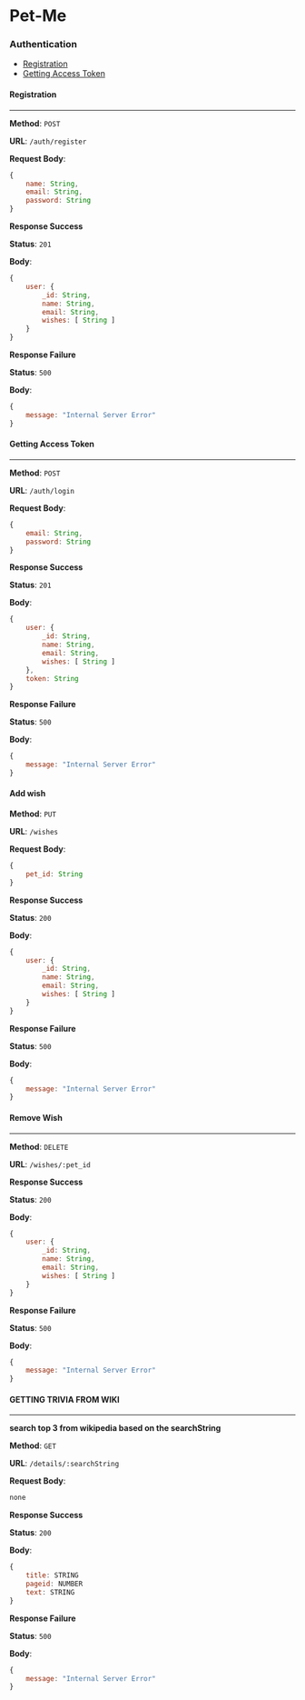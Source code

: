 # Pet-Me

### Authentication

- [Registration](#registration)
- [Getting Access Token](#getting-access-token)




#### Registration

<hr>

**Method**: `POST`

**URL**: `/auth/register`

**Request Body**:
```javascript
{
    name: String,
    email: String,
    password: String
}
```

**Response Success**

**Status**: `201`

**Body**:
```javascript
{
    user: {
        _id: String,
        name: String,
        email: String,
        wishes: [ String ]
    }
}
```

**Response Failure**

**Status**: `500`

**Body**:
```javascript
{
    message: "Internal Server Error"
}
```



#### Getting Access Token

<hr>

**Method**: `POST`

**URL**: `/auth/login`

**Request Body**:
```javascript
{
    email: String,
    password: String
}
```

**Response Success**

**Status**: `201`

**Body**:
```javascript
{
    user: {
        _id: String,
        name: String,
        email: String,
        wishes: [ String ]
    },
    token: String
}
```

**Response Failure**

**Status**: `500`

**Body**:
```javascript
{
    message: "Internal Server Error"
}
```


#### Add wish

**Method**: `PUT`

**URL**: `/wishes`

**Request Body**:
```javascript
{
    pet_id: String
}
```

**Response Success**

**Status**: `200`

**Body**:
```javascript
{
    user: {
        _id: String,
        name: String,
        email: String,
        wishes: [ String ]
    }
}
```

**Response Failure**

**Status**: `500`

**Body**:
```javascript
{
    message: "Internal Server Error"
}
```



#### Remove Wish

<hr>

**Method**: `DELETE`

**URL**: `/wishes/:pet_id`

**Response Success**

**Status**: `200`

**Body**:
```javascript
{
    user: {
        _id: String,
        name: String,
        email: String,
        wishes: [ String ]
    }
}
```

**Response Failure**

**Status**: `500`

**Body**:
```javascript
{
    message: "Internal Server Error"
}
```

#### GETTING TRIVIA FROM WIKI

<hr>

**search top 3 from wikipedia based on the searchString**

**Method**: `GET`

**URL**: `/details/:searchString`

**Request Body**:
```javascript
none
```

**Response Success**

**Status**: `200`

**Body**:
```javascript
{
    title: STRING
    pageid: NUMBER
    text: STRING 
}
```

**Response Failure**

**Status**: `500`

**Body**:
```javascript
{
    message: "Internal Server Error"
}
```